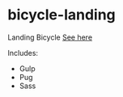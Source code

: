 # bicycle-landing
Landing Bicycle 
[See here](https://anastasiia-emets.github.io/bicycle-landing/dist/index.html)

Includes:
- Gulp
- Pug
- Sass
